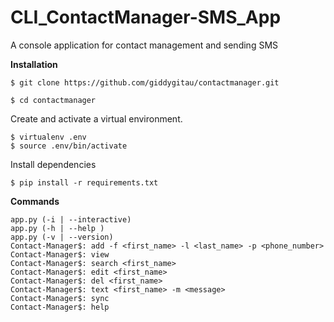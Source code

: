 # CLI_ContactManager-SMS_App
A console application for contact management and sending SMS

**Installation**

`$ git clone https://github.com/giddygitau/contactmanager.git`

`$ cd contactmanager`
 
 Create and activate a virtual environment.
 
 ```
 $ virtualenv .env
 $ source .env/bin/activate
 ```
 
 Install dependencies
 
 `$ pip install -r requirements.txt`

 **Commands**
 
 ```
 app.py (-i | --interactive)
 app.py (-h | --help )
 app.py (-v | --version)
 Contact-Manager$: add -f <first_name> -l <last_name> -p <phone_number>
 Contact-Manager$: view
 Contact-Manager$: search <first_name>
 Contact-Manager$: edit <first_name>
 Contact-Manager$: del <first_name>
 Contact-Manager$: text <first_name> -m <message>
 Contact-Manager$: sync
 Contact-Manager$: help

```
 